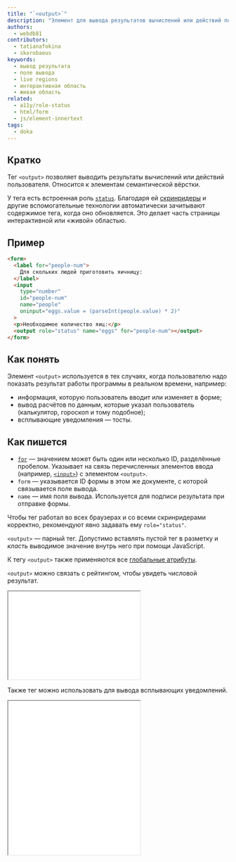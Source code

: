```yaml
---
title: "`<output>`"
description: "Элемент для вывода результатов вычислений или действий пользователя."
authors:
  - webdb81
contributors:
  - tatianafokina
  - skorobaeus
keywords:
  - вывод результата
  - поле вывода
  - live regions
  - интерактивная область
  - живая область
related:
  - a11y/role-status
  - html/form
  - js/element-innertext
tags:
  - doka
---
```


## Кратко

Тег `<output>` позволяет выводить результаты вычислений или действий пользователя. Относится к элементам семантической вёрстки.

У тега есть встроенная роль [`status`](/a11y/role-status/). Благодаря ей [скринридеры](/a11y/screenreaders/) и другие вспомогательные технологии автоматически зачитывают содержимое тега, когда оно обновляется. Это делает часть страницы интерактивной или «живой» областью.

## Пример

```html
<form>
  <label for="people-num">
    Для скольких людей приготовить яичницу:
  </label>
  <input
    type="number"
    id="people-num"
    name="people"
    oninput="eggs.value = (parseInt(people.value) * 2)"
  >
  <p>Необходимое количество яиц:</p>
  <output role="status" name="eggs" for="people-num"></output>
</form>
```

## Как понять

Элемент `<output>` используется в тех случаях, когда пользователю надо показать результат работы программы в реальном времени, например:

- информация, которую пользователь вводит или изменяет в форме;
- вывод расчётов по данным, которые указал пользователь (калькулятор, гороскоп и тому подобное);
- всплывающие уведомления — тосты.

## Как пишется

- [`for`](/html/for/) — значением может быть один или несколько ID, разделённые пробелом. Указывает на связь перечисленных элементов ввода (например, [`<input>`](/html/input/)) с элементом `<output>`.
- `form` — указывается ID формы в этом же документе, с которой связывается поле вывода.
- `name` — имя поля вывода. Используется для подписи результата при отправке формы.

Чтобы тег работал во всех браузерах и со всеми скринридерами корректно, рекомендуют явно задавать ему `role="status"`.

`<output>` — парный тег. Допустимо вставлять пустой тег в разметку и _класть_ выводимое значение внутрь него при помощи JavaScript.

К тегу `<output>` также применяются все [глобальные атрибуты](/html/global-attrs/).

`<output>` можно связать с рейтингом, чтобы увидеть числовой результат.

<iframe title="Пример использования в форме с рейтингом" src="demos/form-rating/" height="200"></iframe>

Также тег можно использовать для вывода всплывающих уведомлений.

<iframe title="Пример всплывающего уведомления" src="demos/toast-notification/" height="350"></iframe>
